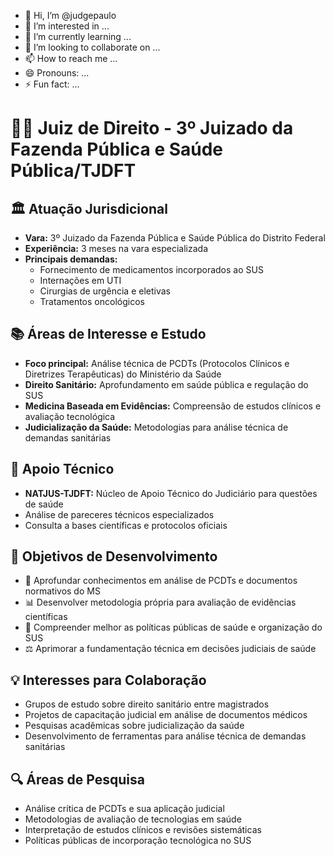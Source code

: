 - 👋 Hi, I’m @judgepaulo
- 👀 I’m interested in ...
- 🌱 I’m currently learning ...
- 💞️ I’m looking to collaborate on ...
- 📫 How to reach me ...
- 😄 Pronouns: ...
- ⚡ Fun fact: ...
# 👨‍⚖️ Juiz de Direito - 3º Juizado da Fazenda Pública e Saúde Pública/TJDFT

## 🏛️ Atuação Jurisdicional
- **Vara:** 3º Juizado da Fazenda Pública e Saúde Pública do Distrito Federal
- **Experiência:** 3 meses na vara especializada
- **Principais demandas:**
  - Fornecimento de medicamentos incorporados ao SUS
  - Internações em UTI
  - Cirurgias de urgência e eletivas  
  - Tratamentos oncológicos

## 📚 Áreas de Interesse e Estudo
- **Foco principal:** Análise técnica de PCDTs (Protocolos Clínicos e Diretrizes Terapêuticas) do Ministério da Saúde
- **Direito Sanitário:** Aprofundamento em saúde pública e regulação do SUS
- **Medicina Baseada em Evidências:** Compreensão de estudos clínicos e avaliação tecnológica
- **Judicialização da Saúde:** Metodologias para análise técnica de demandas sanitárias

## 🤝 Apoio Técnico
- **NATJUS-TJDFT:** Núcleo de Apoio Técnico do Judiciário para questões de saúde
- Análise de pareceres técnicos especializados
- Consulta a bases científicas e protocolos oficiais

## 🎯 Objetivos de Desenvolvimento
- 🔬 Aprofundar conhecimentos em análise de PCDTs e documentos normativos do MS
- 📊 Desenvolver metodologia própria para avaliação de evidências científicas
- 🏥 Compreender melhor as políticas públicas de saúde e organização do SUS
- ⚖️ Aprimorar a fundamentação técnica em decisões judiciais de saúde

## 💡 Interesses para Colaboração
- Grupos de estudo sobre direito sanitário entre magistrados
- Projetos de capacitação judicial em análise de documentos médicos
- Pesquisas acadêmicas sobre judicialização da saúde
- Desenvolvimento de ferramentas para análise técnica de demandas sanitárias

## 🔍 Áreas de Pesquisa
- Análise crítica de PCDTs e sua aplicação judicial
- Metodologias de avaliação de tecnologias em saúde
- Interpretação de estudos clínicos e revisões sistemáticas
- Políticas públicas de incorporação tecnológica no SUS
